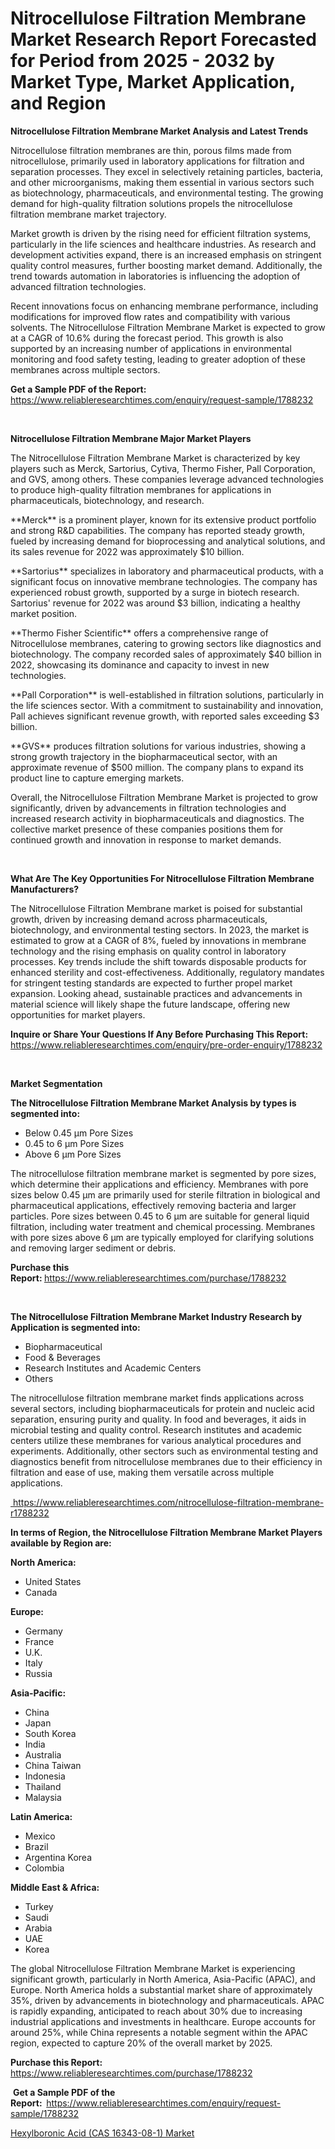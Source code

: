 <p><h1>Nitrocellulose Filtration Membrane Market Research Report Forecasted for Period from 2025 -  2032 by Market Type, Market Application, and Region</h1></p><p><strong>Nitrocellulose Filtration Membrane Market Analysis and Latest Trends</strong></p>
<p><p>Nitrocellulose filtration membranes are thin, porous films made from nitrocellulose, primarily used in laboratory applications for filtration and separation processes. They excel in selectively retaining particles, bacteria, and other microorganisms, making them essential in various sectors such as biotechnology, pharmaceuticals, and environmental testing. The growing demand for high-quality filtration solutions propels the nitrocellulose filtration membrane market trajectory.</p><p>Market growth is driven by the rising need for efficient filtration systems, particularly in the life sciences and healthcare industries. As research and development activities expand, there is an increased emphasis on stringent quality control measures, further boosting market demand. Additionally, the trend towards automation in laboratories is influencing the adoption of advanced filtration technologies.</p><p>Recent innovations focus on enhancing membrane performance, including modifications for improved flow rates and compatibility with various solvents. The Nitrocellulose Filtration Membrane Market is expected to grow at a CAGR of 10.6% during the forecast period. This growth is also supported by an increasing number of applications in environmental monitoring and food safety testing, leading to greater adoption of these membranes across multiple sectors.</p></p>
<p><strong>Get a Sample PDF of the Report:&nbsp;</strong> <a href="https://www.reliableresearchtimes.com/enquiry/request-sample/1788232?utm_campaign=2009&utm_medium=2&utm_source=Github&utm_content=ia&utm_term=02032025&utm_id=nitrocellulose-filtration-membrane">https://www.reliableresearchtimes.com/enquiry/request-sample/1788232</a></p>
<p>&nbsp;</p>
<p><strong>Nitrocellulose Filtration Membrane Major Market Players</strong></p>
<p><p>The Nitrocellulose Filtration Membrane Market is characterized by key players such as Merck, Sartorius, Cytiva, Thermo Fisher, Pall Corporation, and GVS, among others. These companies leverage advanced technologies to produce high-quality filtration membranes for applications in pharmaceuticals, biotechnology, and research.</p><p>**Merck** is a prominent player, known for its extensive product portfolio and strong R&D capabilities. The company has reported steady growth, fueled by increasing demand for bioprocessing and analytical solutions, and its sales revenue for 2022 was approximately $10 billion.</p><p>**Sartorius** specializes in laboratory and pharmaceutical products, with a significant focus on innovative membrane technologies. The company has experienced robust growth, supported by a surge in biotech research. Sartorius' revenue for 2022 was around $3 billion, indicating a healthy market position.</p><p>**Thermo Fisher Scientific** offers a comprehensive range of Nitrocellulose membranes, catering to growing sectors like diagnostics and biotechnology. The company recorded sales of approximately $40 billion in 2022, showcasing its dominance and capacity to invest in new technologies.</p><p>**Pall Corporation** is well-established in filtration solutions, particularly in the life sciences sector. With a commitment to sustainability and innovation, Pall achieves significant revenue growth, with reported sales exceeding $3 billion.</p><p>**GVS** produces filtration solutions for various industries, showing a strong growth trajectory in the biopharmaceutical sector, with an approximate revenue of $500 million. The company plans to expand its product line to capture emerging markets.</p><p>Overall, the Nitrocellulose Filtration Membrane Market is projected to grow significantly, driven by advancements in filtration technologies and increased research activity in biopharmaceuticals and diagnostics. The collective market presence of these companies positions them for continued growth and innovation in response to market demands.</p></p>
<p>&nbsp;</p>
<p><strong>What Are The Key Opportunities For Nitrocellulose Filtration Membrane Manufacturers?</strong></p>
<p><p>The Nitrocellulose Filtration Membrane market is poised for substantial growth, driven by increasing demand across pharmaceuticals, biotechnology, and environmental testing sectors. In 2023, the market is estimated to grow at a CAGR of 8%, fueled by innovations in membrane technology and the rising emphasis on quality control in laboratory processes. Key trends include the shift towards disposable products for enhanced sterility and cost-effectiveness. Additionally, regulatory mandates for stringent testing standards are expected to further propel market expansion. Looking ahead, sustainable practices and advancements in material science will likely shape the future landscape, offering new opportunities for market players.</p></p>
<p><strong>Inquire or Share Your Questions If Any Before Purchasing This Report:</strong> <a href="https://www.reliableresearchtimes.com/enquiry/pre-order-enquiry/1788232?utm_campaign=2009&utm_medium=2&utm_source=Github&utm_content=ia&utm_term=02032025&utm_id=nitrocellulose-filtration-membrane">https://www.reliableresearchtimes.com/enquiry/pre-order-enquiry/1788232</a></p>
<p>&nbsp;</p>
<p><strong>Market Segmentation</strong></p>
<p><strong>The Nitrocellulose Filtration Membrane Market Analysis by types is segmented into:</strong></p>
<p><ul><li>Below 0.45 µm Pore Sizes</li><li>0.45 to 6 µm Pore Sizes</li><li>Above 6 µm Pore Sizes</li></ul></p>
<p><p>The nitrocellulose filtration membrane market is segmented by pore sizes, which determine their applications and efficiency. Membranes with pore sizes below 0.45 µm are primarily used for sterile filtration in biological and pharmaceutical applications, effectively removing bacteria and larger particles. Pore sizes between 0.45 to 6 µm are suitable for general liquid filtration, including water treatment and chemical processing. Membranes with pore sizes above 6 µm are typically employed for clarifying solutions and removing larger sediment or debris.</p></p>
<p><strong>Purchase this Report:&nbsp;</strong><a href="https://www.reliableresearchtimes.com/purchase/1788232?utm_campaign=2009&utm_medium=2&utm_source=Github&utm_content=ia&utm_term=02032025&utm_id=nitrocellulose-filtration-membrane">https://www.reliableresearchtimes.com/purchase/1788232</a></p>
<p>&nbsp;</p>
<p><strong>The Nitrocellulose Filtration Membrane Market Industry Research by Application is segmented into:</strong></p>
<p><ul><li>Biopharmaceutical</li><li>Food & Beverages</li><li>Research Institutes and Academic Centers</li><li>Others</li></ul></p>
<p><p>The nitrocellulose filtration membrane market finds applications across several sectors, including biopharmaceuticals for protein and nucleic acid separation, ensuring purity and quality. In food and beverages, it aids in microbial testing and quality control. Research institutes and academic centers utilize these membranes for various analytical procedures and experiments. Additionally, other sectors such as environmental testing and diagnostics benefit from nitrocellulose membranes due to their efficiency in filtration and ease of use, making them versatile across multiple applications.</p></p>
<p><a href="https://www.reliableresearchtimes.com/nitrocellulose-filtration-membrane-r1788232?utm_campaign=2009&utm_medium=2&utm_source=Github&utm_content=ia&utm_term=02032025&utm_id=nitrocellulose-filtration-membrane">&nbsp;https://www.reliableresearchtimes.com/nitrocellulose-filtration-membrane-r1788232</a></p>
<p><strong>In terms of Region, the Nitrocellulose Filtration Membrane Market Players available by Region are:</strong></p>
<p>
    <p> <strong> North America: </strong>
        <ul>
            <li>United States</li>
            <li>Canada</li>
        </ul>
        </p> 
    <p> <strong> Europe: </strong>
        <ul>
            <li>Germany</li>
            <li>France</li>
            <li>U.K.</li>
            <li>Italy</li>
            <li>Russia</li>
        </ul>
        </p> 
    <p> <strong> Asia-Pacific: </strong>
        <ul>
            <li>China</li>
            <li>Japan</li>
            <li>South Korea</li>
            <li>India</li>
            <li>Australia</li>
            <li>China Taiwan</li>
            <li>Indonesia</li>
            <li>Thailand</li>
            <li>Malaysia</li>
        </ul>
        </p> 
    <p> <strong> Latin America: </strong>
        <ul>
            <li>Mexico</li>
            <li>Brazil</li>
            <li>Argentina Korea</li>
            <li>Colombia</li>
        </ul>
        </p> 
    <p> <strong> Middle East & Africa: </strong>
        <ul>
            <li>Turkey</li>
            <li>Saudi</li>
            <li>Arabia</li>
            <li>UAE</li>
            <li>Korea</li>
        </ul>
    </p>
    </p>
<p><p>The global Nitrocellulose Filtration Membrane Market is experiencing significant growth, particularly in North America, Asia-Pacific (APAC), and Europe. North America holds a substantial market share of approximately 35%, driven by advancements in biotechnology and pharmaceuticals. APAC is rapidly expanding, anticipated to reach about 30% due to increasing industrial applications and investments in healthcare. Europe accounts for around 25%, while China represents a notable segment within the APAC region, expected to capture 20% of the overall market by 2025.</p></p>
<p><strong>Purchase this Report: </strong><a href="https://www.reliableresearchtimes.com/purchase/1788232?utm_campaign=2009&utm_medium=2&utm_source=Github&utm_content=ia&utm_term=02032025&utm_id=nitrocellulose-filtration-membrane">https://www.reliableresearchtimes.com/purchase/1788232</a></p>
<p>&nbsp;<strong>Get a Sample PDF of the Report:&nbsp;&nbsp;</strong><a href="https://www.reliableresearchtimes.com/enquiry/request-sample/1788232?utm_campaign=2009&utm_medium=2&utm_source=Github&utm_content=ia&utm_term=02032025&utm_id=nitrocellulose-filtration-membrane">https://www.reliableresearchtimes.com/enquiry/request-sample/1788232</a></p>
<p><strong></strong></p>
<p><p><a href="https://github.com/hgf64gh/Market-Research-Report-List-1/blob/main/hexylboronic-acid-cas-16343-08-1-market.md?utm_campaign=2009&utm_medium=2&utm_source=Github&utm_content=ia&utm_term=02032025&utm_id=nitrocellulose-filtration-membrane">Hexylboronic Acid (CAS 16343-08-1) Market</a></p></p>